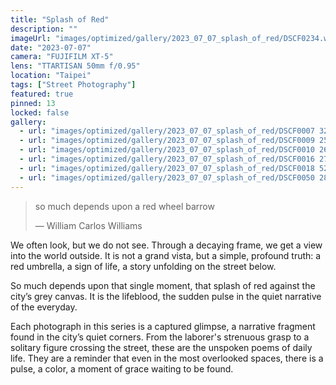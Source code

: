 ```yaml
---
title: "Splash of Red"
description: ""
imageUrl: "images/optimized/gallery/2023_07_07_splash_of_red/DSCF0234.webp"
date: "2023-07-07"
camera: "FUJIFILM XT-5"
lens: "TTARTISAN 50mm f/0.95"
location: "Taipei"
tags: ["Street Photography"]
featured: true
pinned: 13
locked: false
gallery:
  - url: "images/optimized/gallery/2023_07_07_splash_of_red/DSCF0007 32 Edited.webp"
  - url: "images/optimized/gallery/2023_07_07_splash_of_red/DSCF0009 25 Edited.webp"
  - url: "images/optimized/gallery/2023_07_07_splash_of_red/DSCF0010 26 Edited.webp"
  - url: "images/optimized/gallery/2023_07_07_splash_of_red/DSCF0016 27 Edited.webp"
  - url: "images/optimized/gallery/2023_07_07_splash_of_red/DSCF0018 52 Edited.webp"
  - url: "images/optimized/gallery/2023_07_07_splash_of_red/DSCF0050 28 Edited.webp"
---
```



> so much depends
> upon
> a red wheel barrow
>
> — William Carlos Williams

We often look, but we do not see. Through a decaying frame, we get a view into the world outside. It is not a grand vista, but a simple, profound truth: a red umbrella, a sign of life, a story unfolding on the street below.

So much depends upon that single moment, that splash of red against the city’s grey canvas. It is the lifeblood, the sudden pulse in the quiet narrative of the everyday.

Each photograph in this series is a captured glimpse, a narrative fragment found in the city’s quiet corners. From the laborer's strenuous grasp to a solitary figure crossing the street, these are the unspoken poems of daily life. They are a reminder that even in the most overlooked spaces, there is a pulse, a color, a moment of grace waiting to be found.